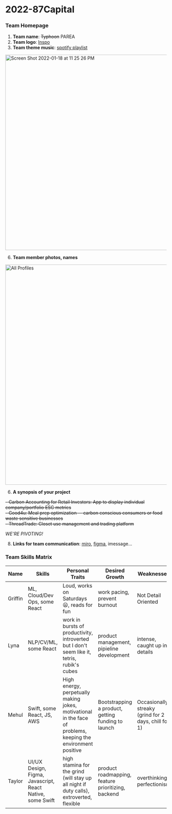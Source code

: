 # 2022-87Capital

### Team Homepage
1. **Team name**: <s>Typhoon</s> PAREA 
2. **Team logo**: [Inspo](https://www.silhouette.pics/images/quotes/english/general/typhoon-cartoon-silhouette-52650-197406.jpg)
3. **Team theme music**: [spotify playlist](https://open.spotify.com/playlist/4g2sZbE78QtoHmadFVZqm9?si=9dcbfcb121cb40a1)

<a href="https://open.spotify.com/playlist/4g2sZbE78QtoHmadFVZqm9?si=a600faaacd604cf2" target="_blank"><img width="608" style="margin-left=4%;" alt="Screen Shot 2022-01-18 at 11 25 26 PM" src="https://user-images.githubusercontent.com/61394624/150084143-b5866158-3ab8-4785-bb0e-be01ab6a7f9b.png"></a>

6. **Team member photos, names**
<img width="685" alt="All Profiles" src="https://user-images.githubusercontent.com/61394624/150056977-4341444d-c667-407f-b6f6-82c1d9864db5.png">


6. **A synopsis of your project**

<s>- Carbon Accounting for Retail Investors: App to display individual company/portfolio ESG metrics</s> <br>
<s>- Good4u: Meal prep optimization -- carbon conscious consumers or food waste sensitive businesses</s> <br>
<s>- ThreadTrade: Closet use management and trading platform</s>

<i> WE'RE PIVOTING! </i> <br>



8. **Links for team communication**: [miro](https://miro.com/app/board/uXjVOUgTDuU=/), [figma](https://www.figma.com/files/project/47034539/CS210?fuid=1065344475372766150), imessage... 

### Team Skills Matrix 
Name | Skills | Personal Traits | Desired Growth | Weaknesses
--- | --- | --- | --- | ---
Griffin | ML, Cloud/Dev Ops, some React | Loud, works on Saturdays 😦, reads for fun | work pacing, prevent burnout | Not Detail Oriented
Lyna | NLP/CV/ML, some React | work in bursts of productivity, introverted but I don't seem like it, tetris, rubik's cubes | product management, pipieline development | intense, caught up in details
Mehul | Swift, some React, JS, AWS | High energy, perpetually making jokes, motivational in the face of problems, keeping the environment positive | Bootstrapping a product, getting funding to launch | Occasionally streaky (grind for 2 days, chill for 1)
Taylor | UI/UX Design, Figma, Javascript, React Native, some Swift  | high stamina for the grind (will stay up all night if duty calls), extroverted, flexible | product roadmapping, feature prioritizing, backend  | overthinking, perfectionism
